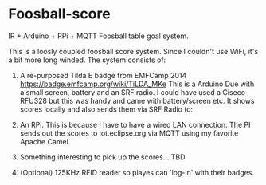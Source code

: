 # Foosball-score

IR + Arduino + RPi + MQTT Foosball table goal system.

This is a loosly coupled foosball score system. Since I couldn't use WiFi, it's a bit more long winded. The system consists of:

1) A re-purposed Tilda E badge from EMFCamp 2014
https://badge.emfcamp.org/wiki/TiLDA_MKe
This is a Arduino Due with a small screen, battery and an SRF radio. I
could have used a Ciseco RFU328 but this was handy and came with
battery/screen etc. It shows scores locally and also sends them via SRF
Radio to:

2) An RPi. This is because I have to have a wired LAN connection. The PI
sends out the scores to iot.eclipse.org via MQTT using my favorite Apache Camel.

3) Something interesting to pick up the scores... TBD

4) (Optional) 125KHz RFID reader so playes can 'log-in' with their badges.
